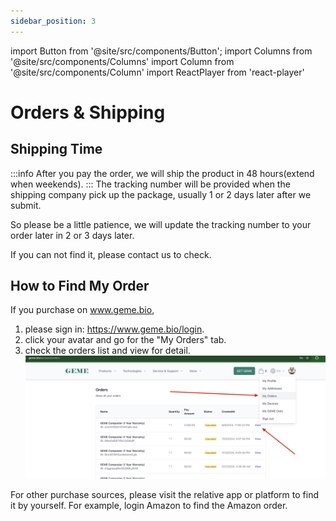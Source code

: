 ```yaml
---
sidebar_position: 3
---
```

import Button from '@site/src/components/Button';
import Columns from '@site/src/components/Columns'
import Column from '@site/src/components/Column'
import ReactPlayer from 'react-player'

# Orders & Shipping

## Shipping Time
 
:::info
After you pay the order, we will ship the product in 48 hours(extend when weekends).
:::
The tracking number will be provided when the shipping company pick up the package, usually 1 or 2 days later after we submit.

So please be a little patience, we will update the tracking number to your order later in 2 or 3 days later. 

If you can not find it, please contact us to check.


## How to Find My Order

If you purchase on www.geme.bio, 
1. please sign in: https://www.geme.bio/login. 
2. click your avatar and go for the "My Orders" tab.
3. check the orders list and view for detail.
![How to find my orders](./_img/how-to-find-my-orders.png)

For other purchase sources, please visit the relative app or platform to find it by yourself. 
For example, login Amazon to find the Amazon order.




